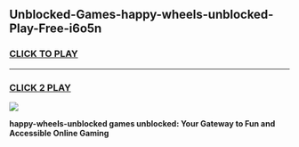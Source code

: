 
## Unblocked-Games-happy-wheels-unblocked-Play-Free-i6o5n
<h3>
<a href="https://premium76.site?title=happy-wheels-unblocked&ref=24M">CLICK TO PLAY</a></h3>
<hr>

<h3>
<a href="https://premium76.site?title=happy-wheels-unblocked&ref=24M">CLICK 2 PLAY</a>
  
</h3>

<a href="https://premium76.site?title=happy-wheels-unblocked&ref=24M"><img src="https://clearcache.store/games.png"></a>


**happy-wheels-unblocked games unblocked: Your Gateway to Fun and Accessible Online Gaming**
